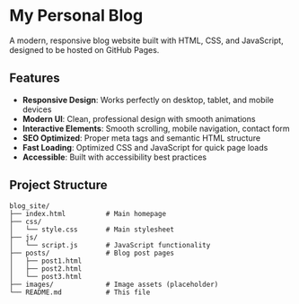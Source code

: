 # My Personal Blog

A modern, responsive blog website built with HTML, CSS, and JavaScript, designed to be hosted on GitHub Pages.

## Features

- **Responsive Design**: Works perfectly on desktop, tablet, and mobile devices
- **Modern UI**: Clean, professional design with smooth animations
- **Interactive Elements**: Smooth scrolling, mobile navigation, contact form
- **SEO Optimized**: Proper meta tags and semantic HTML structure
- **Fast Loading**: Optimized CSS and JavaScript for quick page loads
- **Accessible**: Built with accessibility best practices

## Project Structure

```
blog_site/
├── index.html          # Main homepage
├── css/
│   └── style.css       # Main stylesheet
├── js/
│   └── script.js       # JavaScript functionality
├── posts/              # Blog post pages
│   ├── post1.html
│   ├── post2.html
│   └── post3.html
├── images/             # Image assets (placeholder)
└── README.md           # This file
```